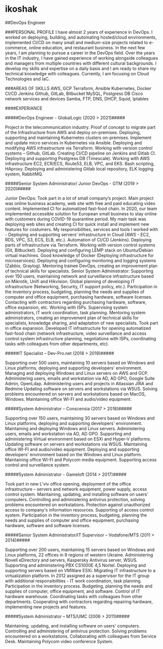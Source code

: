# ikoshak

##DevOps Engineer

###PERSONAL PROFILE
I have almost 2 years of experience in
DevOps. I worked on deploying, building,
and
automating
hosted/cloud
environments, implemented CI/CD on
many small and medium-size projects
related
to
e-commerce,
online
education, and restaurant business. In
the next few years, I am planning to
pursue a career in the DevOps field.
Over the years in the IT industry, I have
gained experience of working alongside
colleagues and managers from multiple
countries with different cultural
backgrounds.
I develop my skills and expertise on a
daily basis and I am ready to share my
technical knowledge with colleagues.
Currently, I am focusing on Cloud
Technologies and IaC.

###AREAS OF SKILLS
AWS, GCP
Terraform, Ansible
Kubernetes, Docker
CI/CD Jenkins
Github, GitLab, Bitbucket
MySQL, Postgress DB
Cisco network services and devices
Samba, FTP, DNS, DHCP, Squid, Iptables

####EXPERIANCE

#####DevOps Engineer - GlobalLogic (2020 > 2021)#####

Project in the telecommunication industry. Proof of concept to migrate part of the
Infrastructure from AWS and deploy on-premises. Deploying, supporting and
maintaining Kubernetes clusters on-premises. Implement and update micro
services in Kubernetes via Ansible. Deploying and modifying AWS infrastructure via
Terraform. Working with version control systems – Github, GitLab. Creating CI/CD
pipeline on Jenkins and Gitlab CI. Deploying and supporting Postgress DB
(Timescale). Working with AWS infrastructure EC2, ECR/ECS, Route53, ELB, VPC,
and EKS. Bash scripting, HAproxy. Deploying and administering Gitlab local
repository, ELK logging system, RabbitMQ.

#####Senior System Administrator/ Junior DevOps - GTM (2019 > 2020)#####

Junior DevOps: Took part in a lot of small company’s project. Main project was
online business academy, web site with free and paid educating video content.
Implemented CI for automatized fast-food chain. In 2020, our team implemented
accessible solution for European small business to stay online with customers
during COVID-19 quarantine period. My main task was deploying web sites and
creating CI for quick install and implement new features for costumers. My
responsibilities, services and tools I worked with - Deploying and supporting
servers’ infrastructure in Cloud (AWS - EC2, RDS, VPC, S3, ECS, ELB, etc.).
Automation of CI/CD (Jenkins). Deploying parts of infrastructure via Terraform.
Working with version control systems (Git, Bitbucket). Deploying and configuring
LEMP stack on Ubuntu/Debian virtual machines. Good knowledge of Docker
(Deploying infrastructure for microservices). Deploying and configuring monitoring
and logging systems (Zabbix, Graylog). Mentoring trainee DevOps, creating an
improvement plan of technical skills for specialists.
Senior System Administrator: Supporting over 150 users, maintaining network and
surveillance infrastructure based on Mikrotik, Unifi and Hikvision. Global planning
of developing IT infrastructure (Networking, Security, IT support policy, etc.).
Participation in the inventory process, budgeting, planning the needs and supplies
of computer and office equipment, purchasing hardware, software licenses.
Contacting with contractors regarding purchasing hardware, software, office
expansion, etc. Working with ISPs. Supervising system administrators, IT work
coordination, task planning. Mentoring system administrators, creating an
improvement plan of technical skills for specialists, knowledge sharing, and
adaptation of new specialists. Took part in office expansion. Developed IT
infrastructure for opening automatized fast-food chain (network infrastructure,
video surveillance and access control system infrastructure planning, negotiations
with ISPs, coordinating tasks with colleagues from other departments, etc).

#####IT Specialist – Dev-Pro.net (2018 > 2019)#####

Supporting over 500 users, maintaining 10 servers based on Windows and Linux
platforms, deploying and supporting developers' environment. Managing and
deploying Windows and Linux servers on AWS and GCP. Administering users, emails
and workstation via AD, AD GPO, Google Suite Admin, OpenLdap. Administering
users and projects in Atlassian JIRA and Redmine Updating software on servers and
workstations via WSUS. Solving problems encountered on servers and workstations
based on MacOS, Windows. Maintaining office WI-FI and audio/video equipment.

#####System Administrator – Conscensia (2017 > 2018)#####

Supporting over 150 users, maintaining 30 servers based on Windows and Linux
platforms, deploying and supporting developers' environment. Maintaining and
deploying Windows and Linux servers.
Administering users, emails and workstation via AD, AD GPO. Supporting and
administering Virtual environment based on ESXi and Hyper-V platforms. Updating
software on servers and workstations via WSUS. Maintaining office WI-FI and
audio/video equipment. Deploying and supporting developers' environment based
on the Windows and Linux platform. Maintaining office WI-FI and Polycom media
equipment. Supporting access control and surveillance system.

#####System Administrator - Gameloft (2014 > 2017)#####

Took part in new L’viv office opening, deployment of the office infrastructure –
servers and network equipment, power supply, access control system. Maintaining,
updating, and installing software on users' computers. Controlling and
administering antivirus protection, solving problems encountered on workstations.
Protection against unauthorized access to company's information resources.
Supporting of access control system. Participation in the inventory process,
budgeting, planning the needs and supplies of computer and office equipment,
purchasing hardware, software and software licenses.

#####Senior System Administrator/IT Supervisor – Vodafone/MTS (2011 >
2014)#####

Supporting over 200 users, maintaining 15 servers based on Windows and Linux
platforms, 22 offices in 8 regions of western Ukraine. Administering Novell
eDirectory and servers, Kaspersky Antivirus server, WSUS. Supporting and
administering PBX CS1000E 4,5 Nortel. Deploying and supporting servers based on
VMWare ESXi. Migrating IT infrastructure to a virtualization platform. In 2012
assigned as a supervisor for the IT group with additional responsibilities - IT work
coordination, task planning. Participation in the inventory process. Budgeting,
planning the needs and supplies of computer, office equipment, and software.
Control of IT hardware warehouse. Coordinating tasks with colleagues from other
departments. Cooperating with contractors regarding repairing hardware,
implementing new projects and features.

#####System Administrator – MTS/UMC (2006 > 2011)#####

Maintaining, updating, and installing software on users' computers. Controlling
and administering of antivirus protection. Solving problems encountered on a
workstations. Collaborating with colleagues from Service Desk. Maintaining
Polycom video conference System.
